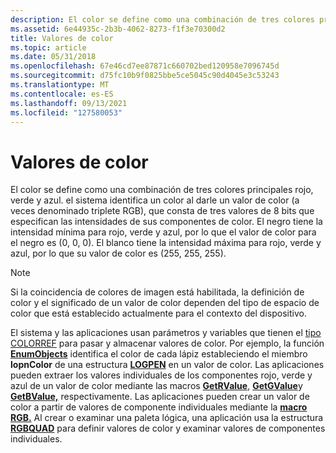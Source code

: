 ```yaml
---
description: El color se define como una combinación de tres colores principales rojo, verde y azul.
ms.assetid: 6e44935c-2b3b-4062-8273-f1f3e70300d2
title: Valores de color
ms.topic: article
ms.date: 05/31/2018
ms.openlocfilehash: 67e46cd7ee87871c660702bed120958e7096745d
ms.sourcegitcommit: d75fc10b9f0825bbe5ce5045c90d4045e3c53243
ms.translationtype: MT
ms.contentlocale: es-ES
ms.lasthandoff: 09/13/2021
ms.locfileid: "127580053"
---
```

# <a name="color-values"></a>Valores de color

El color se define como una combinación de tres colores principales rojo, verde y azul. el sistema identifica un color al darle un valor de color (a veces denominado triplete RGB), que consta de tres valores de 8 bits que especifican las intensidades de sus componentes de color. El negro tiene la intensidad mínima para rojo, verde y azul, por lo que el valor de color para el negro es (0, 0, 0). El blanco tiene la intensidad máxima para rojo, verde y azul, por lo que su valor de color es (255, 255, 255).

> [!Note]  
> Si la coincidencia de colores de imagen está habilitada, la definición de color y el significado de un valor de color dependen del tipo de espacio de color que está establecido actualmente para el contexto del dispositivo.

 

El sistema y las aplicaciones usan parámetros y variables que tienen el [tipo COLORREF](colorref.md) para pasar y almacenar valores de color. Por ejemplo, la función [**EnumObjects**](/windows/desktop/api/Wingdi/nf-wingdi-enumobjects) identifica el color de cada lápiz estableciendo el miembro **lopnColor** de una estructura [**LOGPEN**](/windows/win32/api/wingdi/ns-wingdi-logpen) en un valor de color. Las aplicaciones pueden extraer los valores individuales de los componentes rojo, verde y azul de un valor de color mediante las macros [**GetRValue**](/windows/desktop/api/Wingdi/nf-wingdi-getrvalue), [**GetGValue**](/windows/desktop/api/Wingdi/nf-wingdi-getgvalue)y [**GetBValue,**](/windows/desktop/api/Wingdi/nf-wingdi-getbvalue) respectivamente. Las aplicaciones pueden crear un valor de color a partir de valores de componente individuales mediante la [**macro RGB.**](/windows/desktop/api/Wingdi/nf-wingdi-rgb) Al crear o examinar una paleta lógica, una aplicación usa la estructura [**RGBQUAD**](/windows/win32/api/wingdi/ns-wingdi-rgbquad) para definir valores de color y examinar valores de componentes individuales.

 

 



